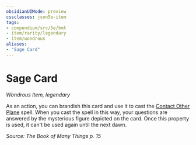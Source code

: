 ```yaml
---
obsidianUIMode: preview
cssclasses: json5e-item
tags:
- compendium/src/5e/bmt
- item/rarity/legendary
- item/wondrous
aliases: 
- "Sage Card"
---
```

# Sage Card
*Wondrous Item, legendary*  


As an action, you can brandish this card and use it to cast the [Contact Other Plane](5E2014官方资源/spells/contact-other-plane.md) spell. When you cast the spell in this way, your questions are answered by the mysterious figure depicted on the card. Once this property is used, it can't be used again until the next dawn.

*Source: The Book of Many Things p. 15*